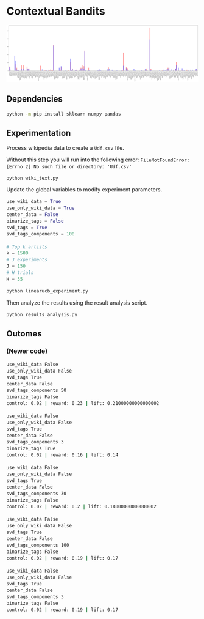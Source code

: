 # Contextual Bandits

![Alt text](britney_vs_madona.png "Title")

## Dependencies

```sh
python -m pip install sklearn numpy pandas
```
## Experimentation

Process wikipedia data to create a `Udf.csv` file.

Without this step you will run into the following error: `FileNotFoundError: [Errno 2] No such file or directory: 'Udf.csv'`

```py
python wiki_text.py
```

Update the global variables to modify experiment parameters.

```py
use_wiki_data = True
use_only_wiki_data = True
center_data = False
binarize_tags = False
svd_tags = True
svd_tags_components = 100

# Top k artists
k = 1500
# J experiments
J = 150
# H trials
H = 35
```

```sh
python linearucb_experiment.py
```

Then analyze the results using the result analysis script.

```py
python results_analysis.py
```

## Outomes
### (Newer code)

```sh
use_wiki_data False
use_only_wiki_data False
svd_tags True
center_data False
svd_tags_components 50
binarize_tags False
control: 0.02 | reward: 0.23 | lift: 0.21000000000000002

use_wiki_data False
use_only_wiki_data False
svd_tags True
center_data False
svd_tags_components 3
binarize_tags True
control: 0.02 | reward: 0.16 | lift: 0.14

use_wiki_data False
use_only_wiki_data False
svd_tags True
center_data False
svd_tags_components 30
binarize_tags False
control: 0.02 | reward: 0.2 | lift: 0.18000000000000002

use_wiki_data False
use_only_wiki_data False
svd_tags True
center_data False
svd_tags_components 100
binarize_tags False
control: 0.02 | reward: 0.19 | lift: 0.17

use_wiki_data False
use_only_wiki_data False
svd_tags True
center_data False
svd_tags_components 3
binarize_tags False
control: 0.02 | reward: 0.19 | lift: 0.17

```